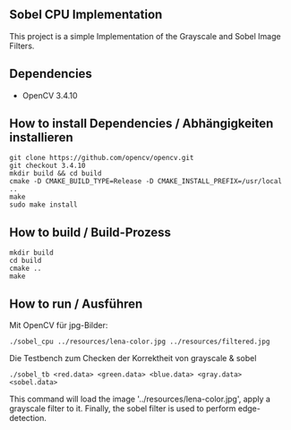 Sobel CPU Implementation
------------------------
This project is a simple Implementation of the Grayscale and Sobel Image Filters.

Dependencies
------------

* OpenCV 3.4.10

How to install Dependencies / Abhängigkeiten installieren
---------------------------
```shell script
git clone https://github.com/opencv/opencv.git
git checkout 3.4.10
mkdir build && cd build
cmake -D CMAKE_BUILD_TYPE=Release -D CMAKE_INSTALL_PREFIX=/usr/local ..
make
sudo make install
```


How to build / Build-Prozess
------------
```shell script
mkdir build
cd build
cmake ..
make
```

How to run / Ausführen
----------
Mit OpenCV für jpg-Bilder:

```shell script
./sobel_cpu ../resources/lena-color.jpg ../resources/filtered.jpg
```

Die Testbench zum Checken der Korrektheit von grayscale & sobel
```shell script
./sobel_tb <red.data> <green.data> <blue.data> <gray.data> <sobel.data>
```
This command will load the image '../resources/lena-color.jpg', apply a grayscale filter to it. Finally, the sobel filter is used to perform edge-detection.

